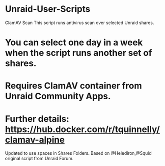 # Unraid-User-Scripts

ClamAV Scan
This script runs antivirus scan over selected Unraid shares.
# You can select one day in a week when the script runs another set of shares.
# Requires ClamAV container from Unraid Community Apps.
# Further details: https://hub.docker.com/r/tquinnelly/clamav-alpine

Updated to use spaces in Shares Folders.
Based on @Helediron,@Squid original script from Unraid Forum.
